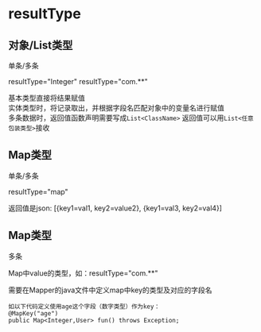 # resultType

## 对象/List类型

单条/多条

resultType="Integer"
resultType="com.**"

基本类型直接将结果赋值  
实体类型时，将记录取出，并根据字段名匹配对象中的变量名进行赋值  
多条数据时，返回值函数声明需要写成`List<ClassName>`
返回值可以用`List<任意包装类型>`接收

## Map类型

单条/多条

resultType="map"

返回值是json: [{key1=val1, key2=value2}, {key1=val3, key2=val4}]


## Map类型

多条

Map中value的类型，如：resultType="com.**"

需要在Mapper的java文件中定义map中key的类型及对应的字段名

```
如以下代码定义使用age这个字段（数字类型）作为key：
@MapKey("age")
public Map<Integer,User> fun() throws Exception;
```